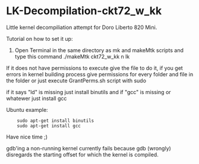 # LK-Decompilation-ckt72_w_kk
 Little kernel decompiliation attempt for Doro Liberto 820 Mini.



Tutorial on how to set it up:

1. Open Terminal in the same directory as mk and makeMtk scripts and type this command
        ./makeMtk ckt72_w_kk n lk

If it does not have permissions to execute give the file to do it, if you get errors in kernel building process give permissions for every folder and file in the folder or just execute GrantPerms.sh script with sudo

if it says "ld" is missing just install binutils and if "gcc" is missing or whatewer just install gcc

   Ubuntu example:

        sudo apt-get install binutils
        sudo apt-get install gcc

Have nice time ;)


   gdb'ing a non-running kernel currently fails because gdb (wrongly)
   disregards the starting offset for which the kernel is compiled.
